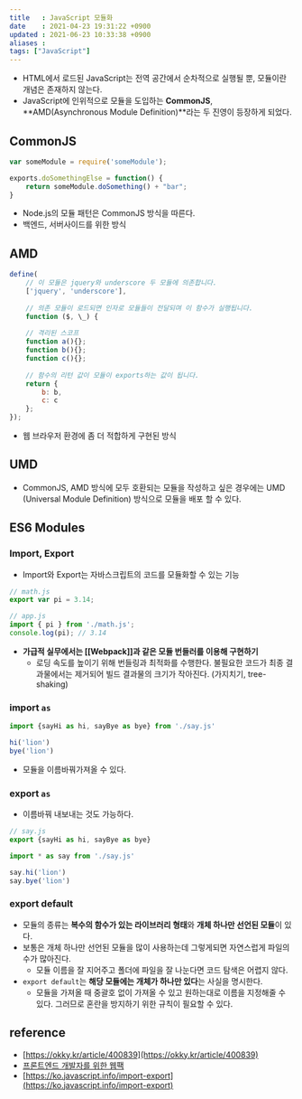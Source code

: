 ```yaml
---
title   : JavaScript 모듈화 
date    : 2021-04-23 19:31:22 +0900
updated : 2021-06-23 10:33:38 +0900
aliases : 
tags: ["JavaScript"]
---
```

- HTML에서 로드된 JavaScript는 전역 공간에서 순차적으로 실행될 뿐, 모듈이란 개념은 존재하지 않는다. 
- JavaScript에 인위적으로 모듈을 도입하는 **CommonJS**, **AMD(Asynchronous Module Definition)**라는 두 진영이 등장하게 되었다.  

## CommonJS 
```javascript
var someModule = require('someModule');

exports.doSomethingElse = function() {
    return someModule.doSomething() + "bar"; 
}
```
- Node.js의 모듈 패턴은 CommonJS 방식을 따른다.  
- 백엔드, 서버사이드를 위한 방식 


## AMD 
```javascript
define(
	// 이 모듈은 jquery와 underscore 두 모듈에 의존합니다.
	['jquery', 'underscore'],
    
	// 의존 모듈이 로드되면 인자로 모듈들이 전달되며 이 함수가 실행됩니다.
    function ($, \_) {
    
	// 격리된 스코프
    function a(){};
    function b(){};
    function c(){};
    
	// 함수의 리턴 값이 모듈이 exports하는 값이 됩니다.
    return {
    	b: b,
    	c: c
    };
});
```
- 웹 브라우저 환경에 좀 더 적합하게 구현된 방식 

## UMD 
- CommonJS, AMD 방식에 모두 호환되는 모듈을 작성하고 싶은 경우에는 UMD (Universal Module Definition) 방식으로 모듈을 배포 할 수 있다. 

## ES6 Modules 

### Import, Export 
- Import와 Export는 자바스크립트의 코드를 모듈화할 수 있는 기능  
```javascript
// math.js
export var pi = 3.14;
```
```javascript
// app.js
import { pi } from './math.js';
console.log(pi); // 3.14
```
- **가급적 실무에서는 [[Webpack]]과 같은 모듈 번들러를 이용해 구현하기**
  - 로딩 속도를 높이기 위해 번들링과 최적화를 수행한다. 불필요한 코드가 최종 결과물에서는 제거되어 빌드 결과물의 크기가 작아진다. (가지치기, tree-shaking) 
### import `as`
```javascript
import {sayHi as hi, sayBye as bye} from './say.js'

hi('lion')
bye('lion')
```
- 모듈을 이름바꿔가져올 수 있다.   
### export `as`  
- 이름바꿔 내보내는 것도 가능하다.  
```javascript
// say.js
export {sayHi as hi, sayBye as bye}
```
```javascript
import * as say from './say.js'

say.hi('lion')
say.bye('lion')
```

### export default  
- 모듈의 종류는 **복수의 함수가 있는 라이브러리 형태**와 **개체 하나만 선언된 모듈**이 있다.  
- 보통은 개체 하나만 선언된 모듈을 많이 사용하는데 그렇게되면 자연스럽게 파일의 수가 많아진다.
  - 모듈 이름을 잘 지어주고 폴더에 파일을 잘 나눈다면 코드 탐색은 어렵지 않다.  
- `export default`는 **해당 모듈에는 개체가 하나만 있다**는 사실을 명시한다.  
  - 모듈을 가져올 때 중괄호 없이 가져올 수 있고 원하는대로 이름을 지정해줄 수 있다. 그러므로 혼란을 방지하기 위한 규칙이 필요할 수 있다.  
 
## reference 
- [https://okky.kr/article/400839](https://okky.kr/article/400839)
- [프론트엔드 개발자를 위한 웹팩](https://inf.run/hVZe)
- [https://ko.javascript.info/import-export](https://ko.javascript.info/import-export)
